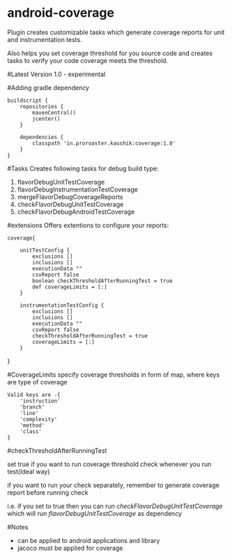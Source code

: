 # android-coverage
Plugin creates customizable tasks which generate coverage reports for unit and instrumentation tests. 

Also helps you set coverage threshold for you source code and creates tasks to verify your code coverage meets the threshold.

#Latest Version
1.0 - experimental

#Adding gradle dependency

    buildscript {
        repositories {
            mavenCentral()
            jcenter()
        }

        dependencies {
            classpath 'in.proroaster.kaushik:coverage:1.0'
        }
    }

#Tasks
Creates following tasks for debug build type: 
 1. flavorDebugUnitTestCoverage
 2. flavorDebugInstrumentationTestCoverage
 3. mergeFlavorDebugCoverageReports
 4. checkFlavorDebugUnitTestCoverage
 5. checkFlavorDebugAndroidTestCoverage

#extensions
Offers extentions to configure your reports:

    coverage{
    
        unitTestConfig {
            exclusions []
            inclusions []
            executionData ""
            csvReport false
            boolean checkThresholdAfterRunningTest = true
            def coverageLimits = [:]
        }
   
        instrumentationTestConfig {
            exclusions []
            inclusions []
            executionData ""
            csvReport false
            checkThresholdAfterRunningTest = true
            coverageLimits = [:]
        }
}

#CoverageLimits 
specify coverage thresholds in form of map, where keys are type of coverage

    Valid keys are -{
        'instruction'
        'branch'     
        'line'       
        'complexity' 
        'method'     
        'class'      
    }

#checkThresholdAfterRunningTest

set true if you want to run coverage threshold check whenever you run test(Ideal way)

if you want to run your check separately, remember to generate coverage report before running check

i.e. if you set to true then you can run *checkFlavorDebugUnitTestCoverage* which will run *flavorDebugUnitTestCoverage* as dependency

#Notes
 - can be applied to android applications and library
 - jacoco must be applied for coverage